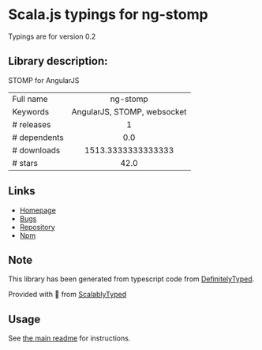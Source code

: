 
# Scala.js typings for ng-stomp

Typings are for version 0.2

## Library description:
STOMP for AngularJS

|                    |                 |
| ------------------ | :-------------: |
| Full name          | ng-stomp |
| Keywords           | AngularJS, STOMP, websocket |
| # releases         | 1 |
| # dependents       | 0.0 |
| # downloads        | 1513.3333333333333 |
| # stars            | 42.0 |

## Links
- [Homepage](https://github.com/beevelop/ng-stomp)
- [Bugs](https://github.com/beevelop/ng-stomp/issues)
- [Repository](https://github.com/beevelop/ng-stomp)
- [Npm](https://www.npmjs.com/package/ng-stomp)
    


## Note
This library has been generated from typescript code from [DefinitelyTyped](https://definitelytyped.org).

Provided with :purple_heart: from [ScalablyTyped](https://github.com/oyvindberg/ScalablyTyped)

## Usage
See [the main readme](../../readme.md) for instructions.


